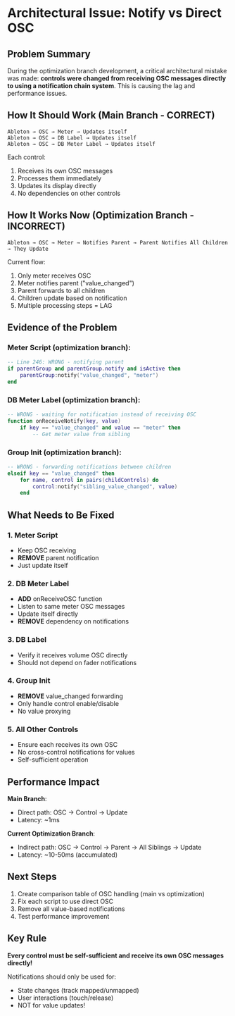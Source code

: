 # Architectural Issue: Notify vs Direct OSC

## Problem Summary

During the optimization branch development, a critical architectural mistake was made: **controls were changed from receiving OSC messages directly to using a notification chain system**. This is causing the lag and performance issues.

## How It Should Work (Main Branch - CORRECT)

```
Ableton → OSC → Meter → Updates itself
Ableton → OSC → DB Label → Updates itself  
Ableton → OSC → DB Meter Label → Updates itself
```

Each control:
1. Receives its own OSC messages
2. Processes them immediately
3. Updates its display directly
4. No dependencies on other controls

## How It Works Now (Optimization Branch - INCORRECT)

```
Ableton → OSC → Meter → Notifies Parent → Parent Notifies All Children → They Update
```

Current flow:
1. Only meter receives OSC
2. Meter notifies parent ("value_changed")
3. Parent forwards to all children
4. Children update based on notification
5. Multiple processing steps = LAG

## Evidence of the Problem

### Meter Script (optimization branch):
```lua
-- Line 246: WRONG - notifying parent
if parentGroup and parentGroup.notify and isActive then
    parentGroup:notify("value_changed", "meter")
end
```

### DB Meter Label (optimization branch):
```lua
-- WRONG - waiting for notification instead of receiving OSC
function onReceiveNotify(key, value)
    if key == "value_changed" and value == "meter" then
        -- Get meter value from sibling
```

### Group Init (optimization branch):
```lua
-- WRONG - forwarding notifications between children
elseif key == "value_changed" then
    for name, control in pairs(childControls) do
        control:notify("sibling_value_changed", value)
    end
```

## What Needs to Be Fixed

### 1. Meter Script
- Keep OSC receiving 
- **REMOVE** parent notification
- Just update itself

### 2. DB Meter Label
- **ADD** onReceiveOSC function
- Listen to same meter OSC messages
- Update itself directly
- **REMOVE** dependency on notifications

### 3. DB Label  
- Verify it receives volume OSC directly
- Should not depend on fader notifications

### 4. Group Init
- **REMOVE** value_changed forwarding
- Only handle control enable/disable
- No value proxying

### 5. All Other Controls
- Ensure each receives its own OSC
- No cross-control notifications for values
- Self-sufficient operation

## Performance Impact

**Main Branch**: 
- Direct path: OSC → Control → Update
- Latency: ~1ms

**Current Optimization Branch**:
- Indirect path: OSC → Control → Parent → All Siblings → Update  
- Latency: ~10-50ms (accumulated)

## Next Steps

1. Create comparison table of OSC handling (main vs optimization)
2. Fix each script to use direct OSC
3. Remove all value-based notifications
4. Test performance improvement

## Key Rule

**Every control must be self-sufficient and receive its own OSC messages directly!**

Notifications should only be used for:
- State changes (track mapped/unmapped)
- User interactions (touch/release)
- NOT for value updates!
